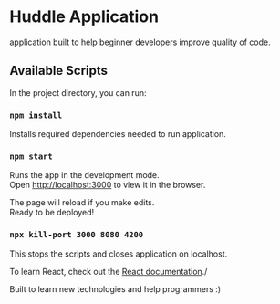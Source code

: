 # Huddle Application
application built to help beginner developers improve quality of code. 

## Available Scripts

In the project directory, you can run:

### `npm install`

Installs required dependencies needed to run application.

### `npm start`

Runs the app in the development mode.\
Open [http://localhost:3000](http://localhost:3000) to view it in the browser.

The page will reload if you make edits.\
Ready to be deployed!

### `npx kill-port 3000 8080 4200`

This stops the scripts and closes application on localhost.

To learn React, check out the [React documentation](https://reactjs.org/)./

Built to learn new technologies and help programmers :)
